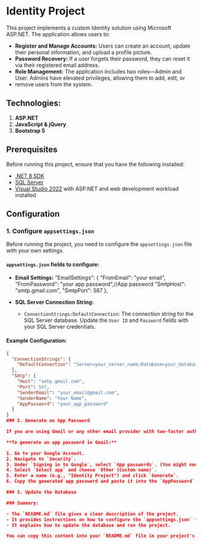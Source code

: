 # Identity Project

This project implements a custom Identity solution using Microsoft ASP.NET. The application allows users to:

- **Register and Manage Accounts:** Users can create an account, update their personal information, and upload a profile picture.
- **Password Recovery:** If a user forgets their password, they can reset it via their registered email address.
- **Role Management:** The application includes two roles—Admin and User. Admins have elevated privileges, allowing them to add, edit, or
- remove users from the system.



## Technologies:
1. **ASP.NET**
2. **JavaScript & jQuery**
3. **Bootstrap 5**


## Prerequisites

Before running this project, ensure that you have the following installed:

- [.NET 8 SDK](https://dotnet.microsoft.com/download/dotnet/8.0)
- [SQL Server](https://www.microsoft.com/en-us/sql-server/sql-server-downloads)
- [Visual Studio 2022](https://visualstudio.microsoft.com/) with ASP.NET and web development workload installed

## Configuration

### 1. **Configure `appsettings.json`**

Before running the project, you need to configure the `appsettings.json` file with your own settings. 

#### **`appsettings.json` fields to configure:**

- **Email Settings:**
"EmailSettings": {
    "FromEmail": "your email",
    "FromPassword": "your app password",//App password
    "SmtpHost": "smtp.gmail.com",
    "SmtpPort": 587
  },

- **SQL Server Connection String:**
  - `ConnectionStrings:DefaultConnection`: The connection string for the SQL Server database. Update the `User ID` and `Password` fields with your SQL Server credentials.

#### **Example Configuration:**

```json
{
  "ConnectionStrings": {
    "DefaultConnection": "Server=your_server_name;Database=your_database_name;User Id=your_username;Password=your_password;MultipleActiveResultSets=true;Encrypt=false"
  },
  "Smtp": {
    "Host": "smtp.gmail.com",
    "Port": 587,
    "SenderEmail": "your_email@gmail.com",
    "SenderName": "Your Name",
    "AppPassword": "your_app_password"
  }
}
### 2. Generate an App Password

If you are using Gmail or any other email provider with two-factor authentication (2FA), you'll need to generate an app password to send emails through the application.

**To generate an app password in Gmail:**

1. Go to your Google Account.
2. Navigate to `Security`.
3. Under `Signing in to Google`, select `App passwords`. (You might need to sign in again.)
4. Select `Select app` and choose `Other (Custom name)`.
5. Enter a name (e.g., "Identity Project") and click `Generate`.
6. Copy the generated app password and paste it into the `AppPassword` field in `appsettings.json`.

### 3. Update the Database

### Summary:

- The `README.md` file gives a clear description of the project.
- It provides instructions on how to configure the `appsettings.json` file, including how to generate an app password for email settings.
- It explains how to update the database and run the project.

You can copy this content into your `README.md` file in your project's root directory.

